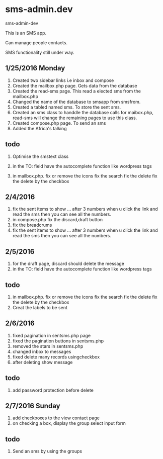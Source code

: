 # sms-admin.dev
sms-admin-dev

This is an SMS app.

Can manage people contacts. 

SMS functionality still under way.

1/25/2016 Monday
----------------
1. Created two sidebar links i.e inbox and compose
2. Created the mailbox.php page. Gets data from the database 
3. Created the read-sms page. This read a elected sms from the mailbox.php
4. Changed the name of the database to smsapp from smsfrom.
5. Created a tabled named sms. To store the sent sms. 
6. Created an sms class to handdle the database calls for maibox.php, read-sms
	will change the remaining pages to use this class.
7. Created compose.php page. To send an sms
8. Added the Africa's talking

todo
----
1. Optimise the smstext class


4. in the TO: field have the autocomplete function like 
   wordpress tags
5. in mailbox.php. fix or remove the icons
	fix the search 
	fix the delete
	fix the delete by the checkbox


2/4/2016
--------
1. fix the sent items to show ... after 3 numbers
	when u click the link and read the sms then you can see all the numbers.
2. in compose.php fix the discard,draft button
6. fix the breadcrums
2. fix the sent items to show ... after 3 numbers
	when u click the link and read the sms then you can see all the numbers.


2/5/2016
---------
1. for the draft page, discard should delete the message 
2. in the TO: field have the autocomplete function like 
   wordpress tags

todo
-----
1. in mailbox.php. fix or remove the icons
	fix the search 
	fix the delete
	fix the delete by the checkbox
2. Creat the labels to be sent

2/6/2016
--------
1. fixed pagination in sentsms.php page
2. fixed the pagination buttons in sentsms.php
3. removed the stars in sentsms.php
4. changed inbox to messages
5. fixed delete many records usingcheckbox
6. after deleting show message

todo
----

1. add password protection before delete

2/7/2016 Sunday
---------------


1. add checkboxes to the view contact page
2. on checking a box, display the group select input form

todo
----
1. Send an sms by using the groups